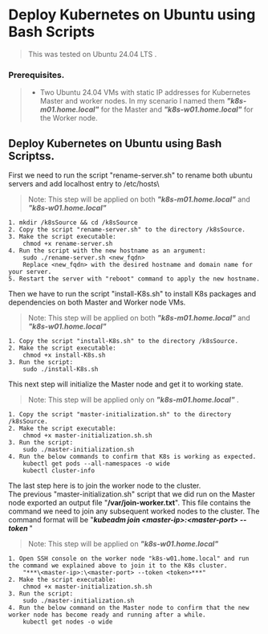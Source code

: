 # **Deploy Kubernetes on Ubuntu using Bash Scripts**
>This was tested on Ubuntu 24.04 LTS .

### Prerequisites.
> - Two Ubuntu 24.04 VMs with static IP addresses for Kubernetes Master and worker nodes. In my scenario I named them ***"k8s-m01.home.local"*** for the Master and ***"k8s-w01.home.local"*** for the Worker node.

## Deploy Kubernetes on Ubuntu using Bash Scriptss.
First we need to run the script "rename-server.sh" to rename both ubuntu servers and add localhost entry to /etc/hosts\
>Note: This step will be applied on both ***"k8s-m01.home.local"*** and ***"k8s-w01.home.local"***

```
1. mkdir /k8sSource && cd /k8sSource
2. Copy the script "rename-server.sh" to the directory /k8sSource.
3. Make the script executable:
    chmod +x rename-server.sh
4. Run the script with the new hostname as an argument:
    sudo ./rename-server.sh <new_fqdn>
    Replace <new_fqdn> with the desired hostname and domain name for your server.
5. Restart the server with "reboot" command to apply the new hostname. 
```

Then we have to run the script "install-K8s.sh" to install K8s packages and dependencies on both Master and Worker node VMs.
>Note: This step will be applied on both ***"k8s-m01.home.local"*** and ***"k8s-w01.home.local"***
```
1. Copy the script "install-K8s.sh" to the directory /k8sSource.
2. Make the script executable:
    chmod +x install-K8s.sh
3. Run the script:
    sudo ./install-K8s.sh
```

This next step will initialize the Master node and get it to working state.
>Note: This step will be applied only on ***"k8s-m01.home.local"*** .
```
1. Copy the script "master-initialization.sh" to the directory /k8sSource.
2. Make the script executable:
    chmod +x master-initialization.sh.sh
3. Run the script:
    sudo ./master-initialization.sh
4. Run the below commands to confirm that K8s is working as expected.
    kubectl get pods --all-namespaces -o wide
    kubectl cluster-info
```

The last step here is to join the worker node to the cluster.\
The previous "master-initialization.sh" script that we did run on the Master node exported an output file "**/var/join-worker.txt**". This file contains the command we need to join any subsequent worked nodes to the cluster. The command format will be "***kubeadm join \<master-ip>:\<master-port> --token <token>***"
> Note: This step will be applied on  ***"k8s-w01.home.local"***
```
1. Open SSH console on the worker node "k8s-w01.home.local" and run the command we explained above to join it to the K8s cluster.
    "***\<master-ip>:\<master-port> --token <token>***"
2. Make the script executable:
    chmod +x master-initialization.sh.sh
3. Run the script:
    sudo ./master-initialization.sh
4. Run the below command on the Master node to confirm that the new worker node has become ready and running after a while.
    kubectl get nodes -o wide

```
